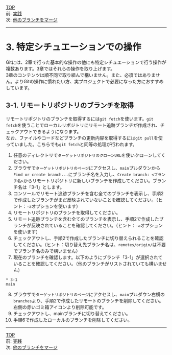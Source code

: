 [TOP](../README.md)   
前: [実践](../basic/basic-practice.md)  
次: [他のブランチをマージ](./merge.md)  

---

# 3. 特定シチュエーションでの操作
Gitには、2章で行った基本的な操作の他にも特定シチュエーションで行う操作が複数あります。3章ではそれらの操作を取り上げます。  
3章のコンテンツは順不同で取り組んで構いません。また、必須ではありません。よりGitの操作に慣れたい方、実プロジェクトで必要になった方におすすめしています。

## 3-1. リモートリポジトリのブランチを取得
リモートリポジトリのブランチを取得するには`git fetch`を使います。`git fetch`を使うことでローカルリポジトリにリモート追跡ブランチが作成され、チェックアウトできるようになります。  
なお、ファイルやコードなどブランチの更新内容を取得するには`git pull`を使っていました。こちらでも`git fetch`と同等の処理が行われます。

1. 任意のディレクトリで`ターゲットリポジトリのクローンURL`を使いクローンしてください。
2. ブラウザで`ターゲットリポジトリのページ`にアクセスし、`main`プルダウンから`Find or create branch...`にブランチ名を入力し、`Create branch: <ブランチ名>`からリモートリポジトリに新しいブランチを作成してください。ブランチ名は「3-1」とします。
3. コンソールでリモート追跡ブランチを含む全てのブランチを表示し、手順2で作成したブランチがまだ反映されていないことを確認してください。（ヒント：`-a`オプションを使います）
4. リモートリポジトリのブランチを取得してください。
5. リモート追跡ブランチを含む全てのブランチを表示し、手順2で作成したブランチが反映されていることを確認してください。（ヒント：`-a`オプションを使います）
6. チェックアウトし、手順2で作成したブランチに切り替えられることを確認してください。（ヒント：切り替え先ブランチ名は、`remotes/origin/`は不要でブランチ名のみで構いません）
7. 現在のブランチを確認します。以下のようにブランチ「3-1」が選択されていることを確認してください。（他のブランチがリストされていても構いません）
```
* 3-1
main
```
8. ブラウザで`ターゲットリポジトリのページ`にアクセスし、`main`プルダウン右横の`branches`より、手順2で作成したリモートのブランチを削除してください。右側の赤いゴミ箱アイコンより削除可能です。
9.  チェックアウトし、mainブランチに切り替えてください。
10. 手順6で作成したローカルのブランチを削除してください。

--- 

[TOP](../README.md)   
前: [実践](../basic/basic-practice.md)  
次: [他のブランチをマージ](./merge.md)  